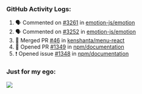 

  <h3>GitHub Activity Logs:</h3>

  <!--START_SECTION:activity-->

1. 🗣 Commented on [#3261](https://github.com/emotion-js/emotion/issues/3261#issuecomment-2444315599) in [emotion-js/emotion](https://github.com/emotion-js/emotion)
2. 🗣 Commented on [#3252](https://github.com/emotion-js/emotion/issues/3252#issuecomment-2444303499) in [emotion-js/emotion](https://github.com/emotion-js/emotion)
3. 🎉 Merged PR [#46](https://github.com/kenshanta/menu-react/pull/46) in [kenshanta/menu-react](https://github.com/kenshanta/menu-react)
4. 💪 Opened PR [#1349](https://github.com/npm/documentation/pull/1349) in [npm/documentation](https://github.com/npm/documentation)
5. ❗ Opened issue [#1348](https://github.com/npm/documentation/issues/1348) in [npm/documentation](https://github.com/npm/documentation)
      <!--END_SECTION:activity-->




### Just for my ego:

![](https://komarev.com/ghpvc/?username=kenshanta&color=orange&style=for-the-badge)
